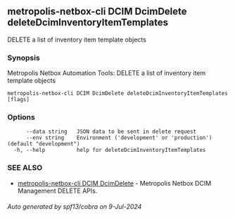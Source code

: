 ## metropolis-netbox-cli DCIM DcimDelete deleteDcimInventoryItemTemplates

DELETE a list of inventory item template objects

### Synopsis


Metropolis Netbox Automation Tools:
  DELETE a list of inventory item template objects

```
metropolis-netbox-cli DCIM DcimDelete deleteDcimInventoryItemTemplates [flags]
```

### Options

```
      --data string   JSON data to be sent in delete request
      --env string    Environment ('development' or 'production') (default "development")
  -h, --help          help for deleteDcimInventoryItemTemplates
```

### SEE ALSO

* [metropolis-netbox-cli DCIM DcimDelete]()	 - Metropolis Netbox DCIM Management DELETE APIs.

###### Auto generated by spf13/cobra on 9-Jul-2024
